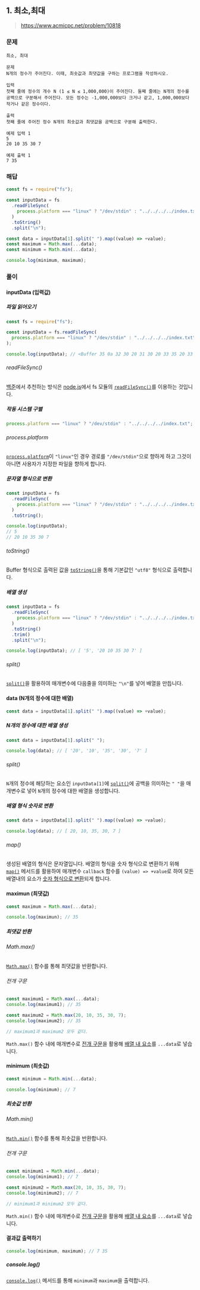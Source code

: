 ## 1. 최소,최대

> https://www.acmicpc.net/problem/10818

### 문제

```
최소, 최대

문제
N개의 정수가 주어진다. 이때, 최솟값과 최댓값을 구하는 프로그램을 작성하시오.

입력
첫째 줄에 정수의 개수 N (1 ≤ N ≤ 1,000,000)이 주어진다. 둘째 줄에는 N개의 정수를 공백으로 구분해서 주어진다. 모든 정수는 -1,000,000보다 크거나 같고, 1,000,000보다 작거나 같은 정수이다.

출력
첫째 줄에 주어진 정수 N개의 최솟값과 최댓값을 공백으로 구분해 출력한다.

예제 입력 1
5
20 10 35 30 7

예제 출력 1
7 35
```

### 해답

```js
const fs = require("fs");

const inputData = fs
  .readFileSync(
    process.platform === "linux" ? "/dev/stdin" : "../../../../index.txt"
  )
  .toString()
  .split("\n");

const data = inputData[1].split(" ").map((value) => +value);
const maximum = Math.max(...data);
const minimum = Math.min(...data);

console.log(minimum, maximum);
```

### 풀이

#### inputData (입력값)

##### 파일 읽어오기

```js
const fs = require("fs");

const inputData = fs.readFileSync(
  process.platform === "linux" ? "/dev/stdin" : "../../../../index.txt"
);

console.log(inputData); // <Buffer 35 0a 32 30 20 31 30 20 33 35 20 33 30 20 37>
```

###### readFileSync()

[백준](https://help.acmicpc.net/language/info)에서 추천하는 방식은 [node.js](https://nodejs.org/en/)에서 fs 모듈의 [`readFileSync()`](https://nodejs.org/docs/latest-v16.x/api/fs.html#fsreadfilesyncpath-options)를 이용하는 것입니다.

##### 작동 시스템 구별

```js
process.platform === "linux" ? "/dev/stdin" : "../../../../index.txt";
```

###### process.platform

[`process.platform`](https://nodejs.org/docs/latest-v16.x/api/process.html#processplatform)이 `"linux"`인 경우 경로를 `"/dev/stdin"`으로 향하게 하고 그것이 아니면 사용자가 지정한 파일을 향하게 합니다.

##### 문자열 형식으로 변환

```js
const inputData = fs
  .readFileSync(
    process.platform === "linux" ? "/dev/stdin" : "../../../../index.txt"
  )
  .toString();

console.log(inputData);
// 5
// 20 10 35 30 7
```

###### toString()

Buffer 형식으로 출력된 값을 [`toString()`](https://nodejs.org/docs/latest-v16.x/api/buffer.html#buftostringencoding-start-end)을 통해 기본값인 `"utf8"` 형식으로 출력합니다.

##### 배열 생성

```js
const inputData = fs
  .readFileSync(
    process.platform === "linux" ? "/dev/stdin" : "../../../../index.txt"
  )
  .toString()
  .trim()
  .split("\n");

console.log(inputData); // [ '5', '20 10 35 30 7' ]
```

###### split()

[`split()`](https://developer.mozilla.org/ko/docs/Web/JavaScript/Reference/Global_Objects/String/split)을 활용하여 매개변수에 다음줄을 의미하는 `"\n"`를 넣어 배열을 만듭니다.

#### data (N개의 정수에 대한 배열)

```js
const data = inputData[1].split(" ").map((value) => +value);
```

##### N개의 정수에 대한 배열 생성

```js
const data = inputData[1].split(" ");

console.log(data); // [ '20', '10', '35', '30', '7' ]
```

###### split()

`N`개의 정수에 해당하는 요소인 `inputData[1]`에 [`split()`](https://developer.mozilla.org/ko/docs/Web/JavaScript/Reference/Global_Objects/String/split)에 공백을 의미하는 `" "`을 매개변수로 넣어 `N`개의 정수에 대한 배열을 생성합니다.

##### 배열 형식 숫자로 변환

```js
const data = inputData[1].split(" ").map((value) => +value);

console.log(data); // [ 20, 10, 35, 30, 7 ]
```

###### map()

생성된 배열의 형식은 문자열입니다. 배열의 형식을 숫자 형식으로 변환하기 위해 [`map()`](https://developer.mozilla.org/ko/docs/Web/JavaScript/Reference/Global_Objects/Array/map) 메서드를 활용하여 매개변수 `callback` 함수를 `(value) => +value`로 하여 모든 배열내의 요소가 <u>숫자 형식으로 변환</u>되게 합니다.

#### maximun (최댓값)

```js
const maximum = Math.max(...data);

console.log(maximun); // 35
```

##### 최댓값 반환

###### Math.max()

[`Math.max()`](https://developer.mozilla.org/ko/docs/Web/JavaScript/Reference/Global_Objects/Math/max) 함수를 통해 최댓값을 반환합니다.

###### 전개 구문

```js
const maximum1 = Math.max(...data);
console.log(maximum1); // 35

const maximum2 = Math.max(20, 10, 35, 30, 7);
console.log(maximum2); // 35

// maximum1과 maximum2 모두 같다.
```

`Math.max()` 함수 내에 매개변수로 [전개 구문](https://developer.mozilla.org/ko/docs/Web/JavaScript/Reference/Operators/Spread_syntax)을 활용해 <u>배열 내 요소</u>를 `...data`로 넣습니다.

#### minimum (최솟값)

```js
const minimum = Math.min(...data);

console.log(minimum); // 7
```

##### 최솟값 반환

###### Math.min()

[`Math.min()`](https://developer.mozilla.org/ko/docs/Web/JavaScript/Reference/Global_Objects/Math/min) 함수를 통해 최솟값을 반환합니다.

###### 전개 구문

```js
const minimum1 = Math.min(...data);
console.log(minimum1); // 7

const minimum2 = Math.max(20, 10, 35, 30, 7);
console.log(minimum2); // 7

// minimum1과 minimum2 모두 같다.
```

`Math.min()` 함수 내에 매개변수로 [전개 구문](https://developer.mozilla.org/ko/docs/Web/JavaScript/Reference/Operators/Spread_syntax)을 활용해 <u>배열 내 요소</u>를 `...data`로 넣습니다.

#### 결과값 출력하기

```js
console.log(minimum, maximum); // 7 35
```

##### console.log()

[`console.log()`](https://developer.mozilla.org/ko/docs/Web/API/console/log) 메서드를 통해 `minimum`과 `maximum`을 출력합니다.
